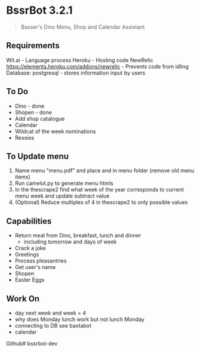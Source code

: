 # BssrBot 3.2.1
> Basser's Dino Menu, Shop and Calendar Assistant

## Requirements

Wit.ai - Language process
Heroku - Hosting code
NewRelic https://elements.heroku.com/addons/newrelic - Prevents code from idling
Database: postgresql - stores information input by users

## To Do
- Dino - done
- Shopen - done
- Add shop catalogue
- Calendar
- Wildcat of the week nominations
- Ressies


## To Update menu
1. Name menu "menu.pdf" and place and in menu folder (remove old menu items)
2. Run camelot.py to generate menu htmls
3. In the thescrape2 find what week of the year corresponds to current menu week and update subtract value
4. (Optional) Reduce multiples of 4 in thescrape2 to only possible values

## Capabilities
- Return meal from Dino, breakfast, lunch and dinner
 	- including tomorrow and days of week
- Crack a joke
- Greetings
- Process pleasantries
- Get user's name
- Shopen
- Easter Eggs

## Work On
- day next week and week = 4
- why does Monday lunch work but not lunch Monday
- connecting to DB see baxtabot
- calendar


Github# bssrbot-dev
